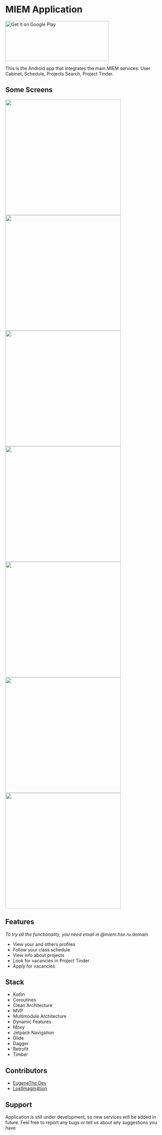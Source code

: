 # MIEM Application 

<a href='https://play.google.com/store/apps/details?id=ru.hse.miem.miemapp&hl=en_US&gl=US&pcampaignid=pcampaignidMKT-Other-global-all-co-prtnr-py-PartBadge-Mar2515-1'><img alt='Get it on Google Play' src='https://play.google.com/intl/en_us/badges/static/images/badges/en_badge_web_generic.png' width = 323 height = 125/></a>

This is the Android app that integrates the main MIEM services: User Cabinet, Schedule, Projects Search, Project Tinder. 

## Some Screens
<img src="https://user-images.githubusercontent.com/63148392/169801653-2c88ea55-4c44-4c22-85d3-5c60f5459523.png" width=360/> <img src="https://user-images.githubusercontent.com/63148392/169801913-79015463-1297-4662-9490-3a2bb3d484e7.png" width=360/> <img src="https://user-images.githubusercontent.com/63148392/169801977-0c02aa8a-b70d-4502-9816-cc5a77daf18b.png" width=360/> <img src="https://user-images.githubusercontent.com/63148392/169802041-4c1bcbda-e91a-4805-a7da-b789b4b9f145.png" width=360/> <img src="https://user-images.githubusercontent.com/63148392/169802089-cb333989-e48b-401c-a3af-ac6727e4cd49.png" width=360/> <img src="https://user-images.githubusercontent.com/63148392/169802203-8ad5dbd4-d5ff-435c-83a1-8b2c1701deb0.png" width=360/> <img src="https://user-images.githubusercontent.com/63148392/169802261-b140aa30-ef91-4e8c-ac1c-cf6d9634cc7a.png" width=360/> 

## Features
*To try all the functionality, you need email in @miem.hse.ru domain*
* View your and others profiles
* Follow your class schedule
* View info about projects
* Look for vacancies in Project Tinder
* Apply for vacancies

## Stack
* Kotlin
* Coroutines
* Clean Architecture
* MVP
* Multimodule Architecture
* Dynamic Features
* Moxy
* Jetpack Navigation
* Glide
* Dagger
* Retrofit
* Timber

## Contributors
* [EugeneThe Dev](https://github.com/EugeneTheDev)
* [LostImagin4tion](https://github.com/LostImagin4tion)

## Support
Application is still under development, so new services will be added in future. Feel free to report any bugs or tell us about any suggestions you have
